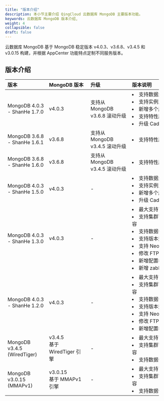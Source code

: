 ```yaml
---
title: "版本介绍"
description: 本小节主要介绍 QingCloud 云数据库 MongoDB 主要版本功能。 
keywords: 云数据库 MongoDB 版本介绍, 
weight: 4
collapsible: false
draft: false
---
```


云数据库 MongoDB 基于 MongoDB 稳定版本 v4.0.3、v3.6.8、v3.4.5 和 v3.0.15 构建，并根据 AppCenter 功能特点定制不同服务版本。

## 版本介绍

|<span style="display:inline-block;width:120px">版本</span> |<span style="display:inline-block;width:120px">MongoDB 版本</span>|<span style="display:inline-block;width:120px">升级</span>|<span style="display:inline-block;width:260px">版本说明</span>|
|:----|:----|:----|:----|
|MongoDB 4.0.3 - ShanHe 1.7.0|v4.0.3|支持从 MongoDB v3.6.8 滚动升级|<li>支持数据盘自动扩容<li> 支持实例主机和磁盘类型自定义<li>新增多个服务监控项选择<li>支持特性版本查看和修改<li>升级 Caddy 版本为 1.0.3|
|MongoDB 3.6.8 - ShanHe 1.6.1|v3.6.8|支持从 MongoDB v3.4.5 滚动升级|<li>支持特性版本查看和修改|
|MongoDB 3.6.8 - ShanHe 1.6.0|v3.6.8|支持从 MongoDB v3.4.5 滚动升级|<li>支持特性版本查看和修改|
|MongoDB 4.0.3 - ShanHe 1.5.0|v4.0.3|- |<li>支持数据盘自动扩容<li>支持实例主机和磁盘类型自定义<li>新增多个服务监控项选择<li>升级 Caddy 版本为 1.0.3|
|MongoDB 4.0.3 - ShanHe 1.3.0|v4.0.3|- |<li>最大支持7个节点<li>支持集群节点横向伸缩和纵向扩容<li>支持数据备份<li> 支持版本升级<li> 支持 NeonSAN <li>修改 FTP 服务为 Caddy 服务 <li>新增配置参数项<li>新增 zabbix-agent 服务监控|
|MongoDB 4.0.3 - ShanHe 1.2.0|v4.0.3|- |<li>最大支持7个节点<li>支持集群节点横向伸缩和纵向扩容<li>支持数据备份<li> 支持版本升级<li> 支持 NeonSAN <li>修改 FTP 服务为 Caddy 服务 <li>新增配置参数项|
|MongoDB v3.4.5 (WiredTiger)|v3.4.5 <br>基于 WiredTiger 引擎|- |<li>最大支持7个节点<li>支持集群节点横向伸缩和纵向扩容<li>支持数据备份|
|MongoDB v3.0.15 (MMAPv1)|v3.0.15 <br>基于 MMAPv1 引擎|- |<li>最大支持7个节点<li>支持集群节点横向伸缩和纵向扩容<li>支持数据备份|
